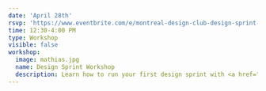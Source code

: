 ```yaml
---
date: 'April 28th'
rsvp: 'https://www.eventbrite.com/e/montreal-design-club-design-sprint-workshop-tickets-44840167147'
time: 12:30-4:00 PM
type: Workshop
visible: false
workshop:
  image: mathias.jpg
  name: Design Sprint Workshop
  description: Learn how to run your first design sprint with <a href="https://twitter.com/MathiasBoutin">Mathias Boutin</a> from Shopify.
---
```

